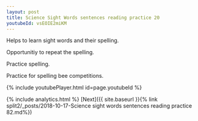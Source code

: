 ```yaml
---
layout: post
title: Science Sight Words sentences reading practice 20
youtubeId: vsEOIE2miKM
---
```

 
 
Helps to learn sight words and their spelling.

Opportunitiy to repeat the spelling. 

Practice spelling. 
 
Practice for spelling bee competitions. 
 
{% include youtubePlayer.html id=page.youtubeId %}
 
 
{% include analytics.html %} 
[Next]({{ site.baseurl }}{% link  split2/_posts/2018-10-17-Science sight words sentences reading practice 82.md%})
 
